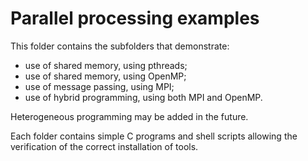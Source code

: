 # Parallel processing examples

This folder contains the subfolders that demonstrate:
- use of shared memory, using pthreads;
- use of shared memory, using OpenMP;
- use of message passing, using MPI;
- use of hybrid programming, using both MPI and OpenMP.

Heterogeneous programming may be added in the future.


Each folder contains simple C programs and shell scripts allowing the verification of the correct installation of tools.


